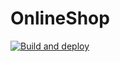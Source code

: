 # OnlineShop

[![Build and deploy](https://github.com/Vivere-project/OnlineShop/actions/workflows/deploy.yml/badge.svg)](https://github.com/Vivere-project/OnlineShop/actions/workflows/deploy.yml)
